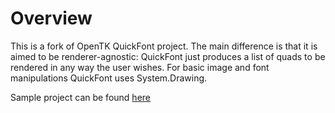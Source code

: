 Overview
========

This is a fork of OpenTK QuickFont project. The main difference is that it is aimed to 
be renderer-agnostic: QuickFont just produces a list of quads to be rendered in any way 
the user wishes. For basic image and font manipulations QuickFont uses System.Drawing.

Sample project can be found [here](https://github.com/ambient92/QuickFont-Examples)